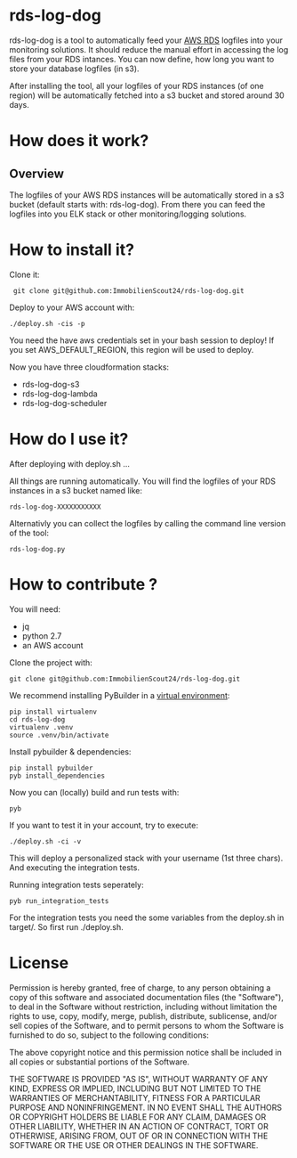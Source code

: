 rds-log-dog
===========

rds-log-dog is a tool to automatically feed your [AWS RDS](https://aws.amazon.com/de/rds/) logfiles into your monitoring solutions.
It should reduce the manual effort in accessing the log files from your RDS intances.
You can now define, how long you want to store your database logfiles (in s3).

After installing the tool, all your logfiles of your RDS instances (of one region) will be automatically fetched into a s3 bucket and stored around 30 days.

How does it work?
=================

Overview
--------

The logfiles of your AWS RDS instances will be automatically stored in a s3 bucket (default starts with: rds-log-dog).
From there you can feed the logfiles into you ELK stack or other monitoring/logging solutions.


How to install it?
================

Clone it:

     git clone git@github.com:ImmobilienScout24/rds-log-dog.git

Deploy to your AWS account with:

    ./deploy.sh -cis -p

You need the have aws credentials set in your bash session to deploy! If you set AWS_DEFAULT_REGION, this region will be used to deploy.

Now you have three cloudformation stacks:

- rds-log-dog-s3
- rds-log-dog-lambda
- rds-log-dog-scheduler


How do I use it?
================


After deploying with deploy.sh ...

All things are running automatically. You will find the logfiles of your RDS instances in a s3 bucket named like: 
   
    rds-log-dog-XXXXXXXXXXX

Alternativly you can collect the logfiles by calling the command line version of the tool:

    rds-log-dog.py



How to contribute ?
===================

You will need:

- jq
- python 2.7
- an AWS account

Clone the project with: 

    git clone git@github.com:ImmobilienScout24/rds-log-dog.git

We recommend installing PyBuilder in a [virtual environment](https://virtualenv.pypa.io/en/stable/):

    pip install virtualenv
    cd rds-log-dog
    virtualenv .venv
    source .venv/bin/activate

Install pybuilder & dependencies:
   
    pip install pybuilder
    pyb install_dependencies

Now you can (locally) build and run tests with:

    pyb 

If you want to test it in your account, try to execute:

    ./deploy.sh -ci -v

This will deploy a personalized stack with your username (1st three chars).
And executing the integration tests.

Running integration tests seperately:

    pyb run_integration_tests

For the integration tests you need the some variables from the deploy.sh in target/. So first run ./deploy.sh. 


License
=======

Permission is hereby granted, free of charge, to any person obtaining a copy of this software and associated documentation files (the "Software"), to deal in the Software without restriction, including without limitation the rights to use, copy, modify, merge, publish, distribute, sublicense, and/or sell copies of the Software, and to permit persons to whom the Software is furnished to do so, subject to the following conditions:

The above copyright notice and this permission notice shall be included in all copies or substantial portions of the Software.

THE SOFTWARE IS PROVIDED "AS IS", WITHOUT WARRANTY OF ANY KIND, EXPRESS OR IMPLIED, INCLUDING BUT NOT LIMITED TO THE WARRANTIES OF MERCHANTABILITY, FITNESS FOR A PARTICULAR PURPOSE AND NONINFRINGEMENT. IN NO EVENT SHALL THE AUTHORS OR COPYRIGHT HOLDERS BE LIABLE FOR ANY CLAIM, DAMAGES OR OTHER LIABILITY, WHETHER IN AN ACTION OF CONTRACT, TORT OR OTHERWISE, ARISING FROM, OUT OF OR IN CONNECTION WITH THE SOFTWARE OR THE USE OR OTHER DEALINGS IN THE SOFTWARE.

